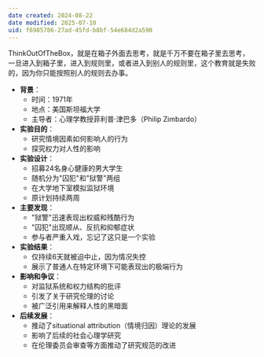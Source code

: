 ```yaml
---
date created: 2024-08-22
date modified: 2025-07-10
uid: f6985786-27ad-45fd-b8bf-54e684d2a590
---
```


ThinkOutOfTheBox，就是在箱子外面去思考，就是千万不要在箱子里去思考，一旦进入到箱子里，进入到规则里，或者进入到别人的规则里，这个教育就是失败的，因为你只能按照别人的规则去办事。

<!-- more -->

- **背景**：
    - 时间：1971年
    - 地点：美国斯坦福大学
    - 主导者：心理学教授菲利普·津巴多（Philip Zimbardo）
- **实验目的**：
    - 研究情境因素如何影响人的行为
    - 探究权力对人性的影响
- **实验设计**：
    - 招募24名身心健康的男大学生
    - 随机分为"囚犯"和"狱警"两组
    - 在大学地下室模拟监狱环境
    - 原计划持续两周
- **主要发现**：
    - "狱警"迅速表现出权威和残酷行为
    - "囚犯"出现顺从、反抗和抑郁症状
    - 参与者严重入戏，忘记了这只是一个实验
- **实验结果**：
    - 仅持续6天就被迫中止，因为情况失控
    - 展示了普通人在特定环境下可能表现出的极端行为
- **影响和争议**：
    - 对监狱系统和权力结构的批评
    - 引发了关于研究伦理的讨论
    - 被广泛引用来解释人性的黑暗面
- **后续发展**：
    - 推动了situational attribution（情境归因）理论的发展
    - 影响了后续的社会心理学研究
    - 在伦理委员会审查等方面推动了研究规范的改进
